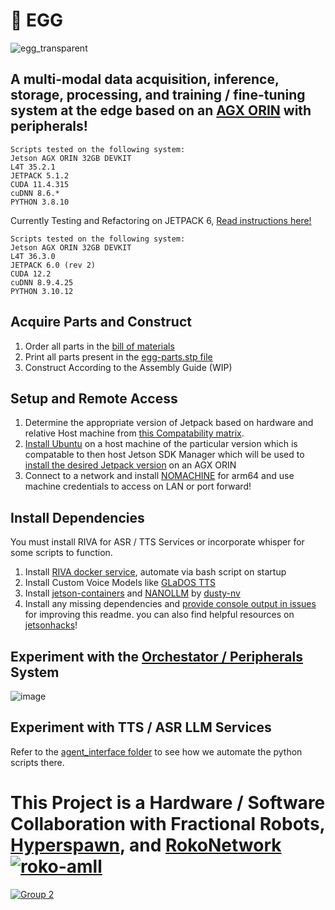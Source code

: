 # 🥚 EGG
![egg_transparent](https://github.com/user-attachments/assets/58ca5637-7819-4e6d-8d7b-121a936afb14)

## A multi-modal data acquisition, inference, storage, processing, and training / fine-tuning system at the edge based on an [AGX ORIN](https://www.nvidia.com/en-us/autonomous-machines/embedded-systems/jetson-orin/) with peripherals!

```
Scripts tested on the following system:
Jetson AGX ORIN 32GB DEVKIT
L4T 35.2.1
JETPACK 5.1.2
CUDA 11.4.315
cuDNN 8.6.*
PYTHON 3.8.10
```
Currently Testing and Refactoring on JETPACK 6, [Read instructions here!](https://github.com/robit-man/EGG/blob/main/instructions_jp6_WIP.md)
```
Scripts tested on the following system:
Jetson AGX ORIN 32GB DEVKIT
L4T 36.3.0
JETPACK 6.0 (rev 2)
CUDA 12.2
cuDNN 8.9.4.25
PYTHON 3.10.12
```
## Acquire Parts and Construct
1. Order all parts in the [bill of materials](https://github.com/robit-man/EGG/blob/main/hardware/README.md)
2. Print all parts present in the [egg-parts.stp file](https://github.com/robit-man/EGG/blob/main/hardware/egg-parts.stp)
3. Construct According to the Assembly Guide (WIP)

## Setup and Remote Access
1. Determine the appropriate version of Jetpack based on hardware and relative Host machine from [this Compatability matrix](https://docs.nvidia.com/sdk-manager/system-requirements/index.html).
2. [Install Ubuntu](https://ubuntu.com/download/desktop/thank-you?version=24.04.1&architecture=amd64&lts=true) on a host machine of the particular version which is compatable to then host Jetson SDK Manager which will be used to [install the desired Jetpack version](https://docs.nvidia.com/sdk-manager/install-with-sdkm-jetson/index.html) on an AGX ORIN
3. Connect to a network and install [NOMACHINE](https://downloads.nomachine.com/download/?id=114&distro=ARM) for arm64 and use machine credentials to access on LAN or port forward!

## Install Dependencies
You must install RIVA for ASR / TTS Services or incorporate whisper for some scripts to function.

1. Install [RIVA docker service](https://catalog.ngc.nvidia.com/orgs/nvidia/teams/riva/resources/riva_quickstart_arm64), automate via bash script on startup
2. Install Custom Voice Models like [GLaDOS TTS](https://huggingface.co/DavesArmoury/GLaDOS_TTS)
3. Install [jetson-containers](https://github.com/dusty-nv/jetson-containers) and [NANOLLM](https://dusty-nv.github.io/NanoLLM/install.html) by [dusty-nv](https://github.com/dusty-nv)
4. Install any missing dependencies and [provide console output in issues](https://github.com/robit-man/EGG/issues) for improving this readme. you can also find helpful resources on [jetsonhacks](https://jetsonhacks.com/2023/09/04/use-these-jetson-docker-containers-tutorial/)!

## Experiment with the [Orchestator / Peripherals](https://github.com/robit-man/EGG/tree/main/Orchestrator) System

![image](https://github.com/user-attachments/assets/e980b2e7-8d4b-4240-9e68-3d923a72f259)


## Experiment with TTS / ASR LLM Services
Refer to the [agent_interface folder](https://github.com/robit-man/EGG/tree/main/python_scripts/agent_interface) to see how we automate the python scripts there.

# This Project is a Hardware / Software Collaboration with Fractional Robots, [Hyperspawn](https://github.com/Hyperspawn), and [RokoNetwork](https://x.com/RokoNetwork)[![roko-amll](https://github.com/user-attachments/assets/c0e19c4f-6c3b-461c-9866-937424b12c3e)](https://roko.network/)
[![Group 2](https://github.com/robit-man/dropbear-neck-assembly/assets/36677806/bd13c6f5-7a3f-4262-9891-4259f17abbe0)](https://t.me/fractionalrobots)

